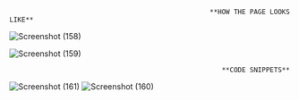                                                       **HOW THE PAGE LOOKS LIKE**      
![Screenshot (158)](https://user-images.githubusercontent.com/68550905/185744908-d51cf4e6-7bc1-4d27-99a7-983f03bba368.png)
                                                 
![Screenshot (159)](https://user-images.githubusercontent.com/68550905/185744914-c4a4b39e-f751-4b5d-8af8-15c6ae3a670d.png)
                                               
                                                         **CODE SNIPPETS**      
![Screenshot (161)](https://user-images.githubusercontent.com/68550905/185744880-77a7adc7-ff65-4cef-933c-3477ed0482ad.png)
![Screenshot (160)](https://user-images.githubusercontent.com/68550905/185744898-3366eb21-5ea8-4515-a4b7-33a86258688a.png)
